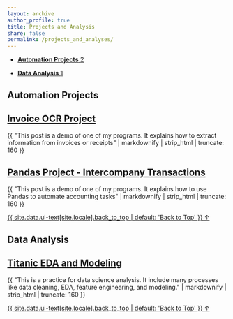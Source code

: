 ```yaml
---
layout: archive
author_profile: true
title: Projects and Analysis
share: false
permalink: /projects_and_analyses/
---
```


<ul class="taxonomy__index">
    <li>
      <a href="#Automation">
        <strong>Automation Projects</strong> <span class="taxonomy__count">2</span>
      </a>
    </li>
</ul>

<ul class="taxonomy__index">
    <li>
      <a href="#DataAnalysis">
        <strong>Data Analysis</strong> <span class="taxonomy__count">1</span>
      </a>
    </li>
</ul>

<section id="Automation" class="taxonomy__section">
	<h2 class="archive__subtitle">Automation Projects</h2>
	<div class="entries-{{ page.entries_layout | default: 'list' }}">
	    <h2 class="archive__item-title" itemprop="headline">
	        <a href="https://air-yan.github.io/accounting%20automation/Invoice-OCR-Project/" rel="permalink">Invoice OCR Project</a>
	    </h2>
	    <p class="archive__item-excerpt" itemprop="description">{{ "This post is a demo of one of my programs. It explains how to extract information from invoices or receipts" | markdownify | strip_html | truncate: 160 }}</p>
        <h2 class="archive__item-title" itemprop="headline">
	        <a href="https://air-yan.github.io/accounting%20automation/Intercompany-Transaction/" rel="permalink">Pandas Project - Intercompany Transactions</a>
	    </h2>
	    <p class="archive__item-excerpt" itemprop="description">{{ "This post is a demo of one of my programs. It explains how to use Pandas to automate accounting tasks" | markdownify | strip_html | truncate: 160 }}</p>
	</div>
	<a href="#page-title" class="back-to-top">{{ site.data.ui-text[site.locale].back_to_top | default: 'Back to Top' }} &uarr;</a>
</section>

<section id="DataAnalysis" class="taxonomy__section">
	<h2 class="archive__subtitle">Data Analysis</h2>
	<div class="entries-{{ page.entries_layout | default: 'list' }}">
	    <h2 class="archive__item-title" itemprop="headline">
	        <a href="https://air-yan.github.io/data%20analysis/Titanic-Survival-Analysis/" rel="permalink">Titanic EDA and Modeling</a>
	    </h2>
	    <p class="archive__item-excerpt" itemprop="description">{{ "This is a practice for data science analysis. It include many processes like data cleaning, EDA, feature enginearing, and modeling." | markdownify | strip_html | truncate: 160 }}</p>
	</div>
	<a href="#page-title" class="back-to-top">{{ site.data.ui-text[site.locale].back_to_top | default: 'Back to Top' }} &uarr;</a>
</section>
